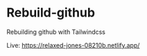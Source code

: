 # Rebuild-github
Rebuilding github with Tailwindcss

Live:
https://relaxed-jones-08210b.netlify.app/
